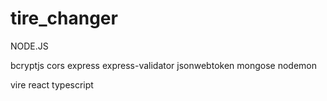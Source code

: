 # tire_changer

<!-- server stack -->
NODE.JS

bcryptjs
cors
express
express-validator
jsonwebtoken
mongose
nodemon

<!-- install -->
<!-- 
  npm install bcryptjs cors express express-validator jsonwebtoken mongose nodemon
 -->

 <!-- frontend stack -->
 vire 
 react
 typescript